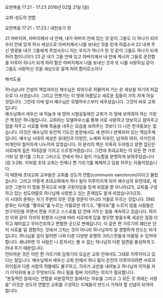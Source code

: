 요한복음 17:21 - 17:23 
2016년 02월 21일 (일)

교회-성도의 연합



요한복음 17:21 - 17:23 / 새찬송가  장


21 아버지여, 아버지께서 내 안에, 내가 아버지 안에 있는 것 같이 그들도 다 하나가 되어 우리 안에 있게 하사 세상으로 아버지께서 나를 보내신 것을 믿게 하옵소서
22 내게 주신 영광을 내가 그들에게 주었사오니 이는 우리가 하나가 된 것 같이 그들도 하나가 되게 하려 함이니이다
23 곧 내가 그들 안에 있고 아버지께서 내 안에 계시어 그들로 온전함을 이루어 하나가 되게 하려 함은 아버지께서 나를 보내신 것과 또 나를 사랑하심 같이 그들도 사랑하신 것을 세상으로 알게 하려 함이로소이다

해석도움





하나님나라 건설의 책임자이신 예수님은 죄악으로 허물어져 가는 온 세상을 자기의 피값으로 다  사셨습니다. 그리고 언젠가는 이 땅에 아름답고 새로운 집들이 가득 차게 하실 것입니다. 그런데 이에 앞서 예수님은 모델하우스부터 세우셨습니다. 그것이 바로 교회입니다.   
예수님께서 세우신 새 하늘과 새 땅의 시범공동체인 교회가 이 땅에 보여줘야 하는 가장 큰 특징은 하나됨입니다. 교회라는 모델하우스를 통해 서로 사랑하고 양보하고 참아주고 짐을 져주고 서로를 위해 목숨을 내주는 모습을 보여주는 것보다 더 나은 천국홍보는 없습니다. 이것은 예수님의 유언적 기도인 본문에서도 세 번이나 반복되어 있는 핵심주제입니다. 
예수님 시대의 세상은 유대인과 이방인, 노예와 자유인, 남자와 여자, 지식인과 미개인이 철저하게 나누어져 있었습니다. 이 분리의 벽은 지독히 두꺼웠고 양편 집단은 서로에게 깊은 적대감을 가지고 으르렁거렸습니다. 그런데 초대교회는 이 모든 편 가르기와 담 쌓기를 그치고 그리스도 안에서 하나 됨이 가능함을 분명하게 보여주었습니다(갈 3:28).
이처럼 초대 교회는 언제나 편 가르기를 해체하고 담을 허무는 자들이었습니다.  
이 때문에 초대교회 교부들은 교회를 성도의 연합(communio sanctorum)이라고 불렀습니다. 
그리고 이렇게 초대교회에서 하나 됨이 이루어지게 되자 예수님의 유언대로, 세상은 그분이 이 땅을 천국으로 바꿀 구원자임을 믿게 되었을 뿐 아니라(21), 교회를 구성하고 있는 성도야말로 하나님께 사랑받고 있는 존재임도 알게 되었습니다(23).  
이 시대의 문화는 자기 주변의 모든 것을 창문이 아니라 거울로 두르는 것입니다. SNS 문화는 타자를 “좋아요”를 누르는 거울로만 여기고, “좋아요”를 누르지 않을 사람들은 친구차단을 하면서 편을 가르고 스스로를 담 안에 가두는 일을 계속하고 있습니다. 하지만 이와 같이 각자의 취향과 시선에 따라 서로에게 담을 쌓으면 쌓을수록 세상은 점점 더 작고 재미없고 무미건조하고 편협한 곳으로 변해갑니다. 이 같은 편 가르기의 폐단은 단지 서로를 덜 경험하는 것에서 그치는 것이 아니라 하나님까지 덜 경험하게 만드는 비극입니다. 
하나님을 깊이 알려면 나와 다른 다양한 유형의 크리스천들과 어울릴 수 있어야 합니다. 왜냐하면 각 사람은 나 혼자서는 볼 수 없는 하나님의 다른 일면을 풍성하게 드러내 주기 때문입니다.  
안타까운 것은 이런 편 가르기와 담쌓기의 모습은 교회 안에서도 그대로 이루어지고 있다는 점입니다. 예수님께서 세우신 교회 안에서 하나 됨이 온전히 이루어지려면 서로의 차이점과 다른 사람의 허물에도 불구하고, 각자가 교만을 내려놓고 하나님의 이익을 자기 이익위에 놓고 무엇보다도 하나 됨을 힘써 지키려는 의지가 필요합니다.  
“본질적인 일에서는 연합을 비본질적인 일에서는 자유를 그리고 그 모든 것 위에는 사랑을” 이것은 성도의 연합인 교회를 구성하는 지체들이 반드시 가져야 할 신념이 되어야 합니다.